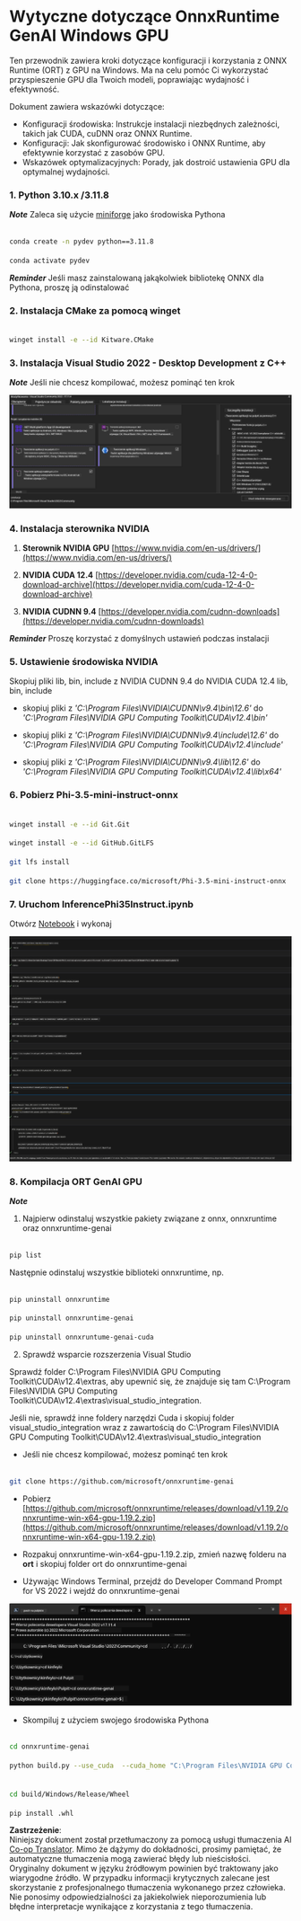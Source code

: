 <!--
CO_OP_TRANSLATOR_METADATA:
{
  "original_hash": "b066fc29c1b2129df84e027cb75119ce",
  "translation_date": "2025-05-09T18:43:14+00:00",
  "source_file": "md/02.Application/01.TextAndChat/Phi3/ORTWindowGPUGuideline.md",
  "language_code": "pl"
}
-->
# **Wytyczne dotyczące OnnxRuntime GenAI Windows GPU**

Ten przewodnik zawiera kroki dotyczące konfiguracji i korzystania z ONNX Runtime (ORT) z GPU na Windows. Ma na celu pomóc Ci wykorzystać przyspieszenie GPU dla Twoich modeli, poprawiając wydajność i efektywność.

Dokument zawiera wskazówki dotyczące:

- Konfiguracji środowiska: Instrukcje instalacji niezbędnych zależności, takich jak CUDA, cuDNN oraz ONNX Runtime.
- Konfiguracji: Jak skonfigurować środowisko i ONNX Runtime, aby efektywnie korzystać z zasobów GPU.
- Wskazówek optymalizacyjnych: Porady, jak dostroić ustawienia GPU dla optymalnej wydajności.

### **1. Python 3.10.x /3.11.8**

   ***Note*** Zaleca się użycie [miniforge](https://github.com/conda-forge/miniforge/releases/latest/download/Miniforge3-Windows-x86_64.exe) jako środowiska Pythona

   ```bash

   conda create -n pydev python==3.11.8

   conda activate pydev

   ```

   ***Reminder*** Jeśli masz zainstalowaną jakąkolwiek bibliotekę ONNX dla Pythona, proszę ją odinstalować

### **2. Instalacja CMake za pomocą winget**


   ```bash

   winget install -e --id Kitware.CMake

   ```

### **3. Instalacja Visual Studio 2022 - Desktop Development z C++**

   ***Note*** Jeśli nie chcesz kompilować, możesz pominąć ten krok

![CPP](../../../../../../translated_images/01.8964c1fa47e00dc36af710b967e72dd2f8a2be498e49c8d4c65c11ba105dedf8.pl.png)


### **4. Instalacja sterownika NVIDIA**

1. **Sterownik NVIDIA GPU**  [https://www.nvidia.com/en-us/drivers/](https://www.nvidia.com/en-us/drivers/)

2. **NVIDIA CUDA 12.4** [https://developer.nvidia.com/cuda-12-4-0-download-archive](https://developer.nvidia.com/cuda-12-4-0-download-archive)

3. **NVIDIA CUDNN 9.4**  [https://developer.nvidia.com/cudnn-downloads](https://developer.nvidia.com/cudnn-downloads)

***Reminder*** Proszę korzystać z domyślnych ustawień podczas instalacji

### **5. Ustawienie środowiska NVIDIA**

Skopiuj pliki lib, bin, include z NVIDIA CUDNN 9.4 do NVIDIA CUDA 12.4 lib, bin, include

- skopiuj pliki z *'C:\Program Files\NVIDIA\CUDNN\v9.4\bin\12.6'* do *'C:\Program Files\NVIDIA GPU Computing Toolkit\CUDA\v12.4\bin'*

- skopiuj pliki z *'C:\Program Files\NVIDIA\CUDNN\v9.4\include\12.6'* do *'C:\Program Files\NVIDIA GPU Computing Toolkit\CUDA\v12.4\include'*

- skopiuj pliki z *'C:\Program Files\NVIDIA\CUDNN\v9.4\lib\12.6'* do *'C:\Program Files\NVIDIA GPU Computing Toolkit\CUDA\v12.4\lib\x64'*


### **6. Pobierz Phi-3.5-mini-instruct-onnx**


   ```bash

   winget install -e --id Git.Git

   winget install -e --id GitHub.GitLFS

   git lfs install

   git clone https://huggingface.co/microsoft/Phi-3.5-mini-instruct-onnx

   ```

### **7. Uruchom InferencePhi35Instruct.ipynb**

   Otwórz [Notebook](../../../../../../code/09.UpdateSamples/Aug/ortgpu-phi35-instruct.ipynb) i wykonaj


![RESULT](../../../../../../translated_images/02.be96d16e7b1007f1f3941f65561553e62ccbd49c962f3d4a9154b8326c033ec1.pl.png)


### **8. Kompilacja ORT GenAI GPU**


   ***Note*** 
   
   1. Najpierw odinstaluj wszystkie pakiety związane z onnx, onnxruntime oraz onnxruntime-genai

   
   ```bash

   pip list 
   
   ```

   Następnie odinstaluj wszystkie biblioteki onnxruntime, np. 


   ```bash

   pip uninstall onnxruntime

   pip uninstall onnxruntime-genai

   pip uninstall onnxruntume-genai-cuda
   
   ```

   2. Sprawdź wsparcie rozszerzenia Visual Studio 

   Sprawdź folder C:\Program Files\NVIDIA GPU Computing Toolkit\CUDA\v12.4\extras, aby upewnić się, że znajduje się tam C:\Program Files\NVIDIA GPU Computing Toolkit\CUDA\v12.4\extras\visual_studio_integration. 
   
   Jeśli nie, sprawdź inne foldery narzędzi Cuda i skopiuj folder visual_studio_integration wraz z zawartością do C:\Program Files\NVIDIA GPU Computing Toolkit\CUDA\v12.4\extras\visual_studio_integration




   - Jeśli nie chcesz kompilować, możesz pominąć ten krok


   ```bash

   git clone https://github.com/microsoft/onnxruntime-genai

   ```

   - Pobierz [https://github.com/microsoft/onnxruntime/releases/download/v1.19.2/onnxruntime-win-x64-gpu-1.19.2.zip](https://github.com/microsoft/onnxruntime/releases/download/v1.19.2/onnxruntime-win-x64-gpu-1.19.2.zip)

   - Rozpakuj onnxruntime-win-x64-gpu-1.19.2.zip, zmień nazwę folderu na **ort** i skopiuj folder ort do onnxruntime-genai

   - Używając Windows Terminal, przejdź do Developer Command Prompt for VS 2022 i wejdź do onnxruntime-genai 

![RESULT](../../../../../../translated_images/03.53bb08e3bde53edd1735c5546fb32b9b0bdba93d8241c5e6e3196d8bc01adbd7.pl.png)

   - Skompiluj z użyciem swojego środowiska Pythona

   
   ```bash

   cd onnxruntime-genai

   python build.py --use_cuda  --cuda_home "C:\Program Files\NVIDIA GPU Computing Toolkit\CUDA\v12.4" --config Release
 

   cd build/Windows/Release/Wheel

   pip install .whl

   ```

**Zastrzeżenie**:  
Niniejszy dokument został przetłumaczony za pomocą usługi tłumaczenia AI [Co-op Translator](https://github.com/Azure/co-op-translator). Mimo że dążymy do dokładności, prosimy pamiętać, że automatyczne tłumaczenia mogą zawierać błędy lub nieścisłości. Oryginalny dokument w języku źródłowym powinien być traktowany jako wiarygodne źródło. W przypadku informacji krytycznych zalecane jest skorzystanie z profesjonalnego tłumaczenia wykonanego przez człowieka. Nie ponosimy odpowiedzialności za jakiekolwiek nieporozumienia lub błędne interpretacje wynikające z korzystania z tego tłumaczenia.